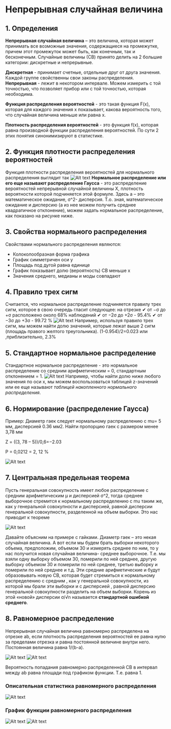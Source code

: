 # Непрерывная случайная величина
## 1.	Определения
**Непрерывная случайная величина** – это величина, которая может принимать  все возможные значения, содержащиеся на промежутке, причем этот промежуток может быть, как конечным, так и бесконечным.
Случайные величины (СВ) принято делить на 2 большие категории: дискретные и непрерывные.

**Дискретная** - принимает счетные, отдельные друг от друга значения. Каждой группе свойственны свои законы распределения.
**Непрерывная** - лежит в некотором интервале. Можем измерить с той точностью, что позволяет прибор или с той точностью, которая необходима.

**Функция распределения вероятностей** - это такая функция F(x),  которая для каждого значения x показывает, какова вероятность того, что случайная величина меньше или равна x.

**Плотность распределения вероятностей** - это функция f(x), которая равна производной функции распределения вероятностей.
По сути 2 этих понятия синонимизируют в статистике.

## 2.	Функция плотности распределения вероятностей
Функция плотности распределения вероятностей для нормального распределения выглядит так
![Alt text](image.png)
**Нормальное распределение или его еще называют распределение Гаусса** - это распределение вероятностей  непрерывной случайной величины X, плотность вероятности которой   подчиняется этой формуле.
Здесь a – это математическое ожидание, σ^2- дисперсия. Т.о. зная, математическое ожидание и дисперсию (а из нее можем получить среднее квадратичное отклонение), можем задать нормальное распределение, как показано на рисунке ниже.

## 3.	Свойства нормального распределения
Свойствами нормального распределения являются:
- Колоколообразная форма графика
- График симметричен оси y
- Площадь под дугой равна единице
- График показывает долю (вероятность) СВ меньше x
- Значения среднего, медианы и моды совпадают

## 4.	Правило трех сигм
Считается, что нормальное распределение подчиняется правилу трех сигм, которое в свою очередь гласит следующее: на отрезке 
✔	от −σ до +σ расположено около 68% наблюдений
✔	от −2σ до +2σ - 95.4%
✔	 от −3σ до +3σ - 99.72 % 
![Alt text](image-1.png)
Например, используя правило трех сигм, мы можем найти долю значений, которые лежат выше 2 сигм (площадь правого желтого треугольника).
(1-0.954)/2=0.023 или ,приблизительно, 2.3%

## 5.	Стандартное нормальное распределение
Стандартное нормальное распределение - это нормальное распределение со средним арифметическим = 0, стандартным отклонением = 1.
![Alt text](image-2.png)
Например, чтобы найти долю ниже любого значения по оси х, мы можем воспользоваться таблицей z-значений или ее еще называют *таблицей накопленного нормального распределения*.

## 6.	Нормирование (распределение Гаусса)
Пример: Диаметр гаек следует нормальному распределению с mu= 5 мм, дисперсией 0.36 мм2. Найти  пропорцию гаек с размером менее 3,78 мм   

Z = ((3, 78 – 5))/0,6=−2.03

Р  =  0,0212 =  2, 12 %

![Alt text](image-6.png)

## 7.	Центральная предельная теорема
Пусть генеральная совокупность имеет любое распределение с средним арифметическим μ и дисперсией σ^2,  тогда среднее выборочное стремится к нормальному распределению с mu таким же, как у генеральной совокупности и дисперсией, равной дисперсии генеральной совокупности, разделенной на объем выборки.
Это нас приводит к теореме

![Alt text](image-8.png)

Давайте объясним на примере с гайками. Диаметр гаек – это некая случайная величина. А вот если мы будем брать выборки некоторого объема, предположим, объемом 30 и измерять среднее по ним, то у нас получится новая случайная величина- среднее выборочное. Т.е. мы взяли одну выборку объемом 30, померили по ней среднее, другую выборку объемом 30 и померили по ней среднее, третью выборку и померили по ней среднее и т.д. 
Эти средние арифметические и будут образовывать новую СВ, которая будет стремиться к нормальному распределению с средним , как у генеральной совокупности, из которой мы брали эти выборки и с дисперсией , равной дисперсию генеральной совокупности разделить на объем выборки. 
Корень из этой «новой» дисперсии σ/√n  называется **стандартной ошибкой среднего**.

## 8.	Равномерное распределение
Непрерывная случайная величина равномерно распределена на отрезке ab, если плотность распределения вероятностей ее равна нулю за пределами отрезка и равна постоянной величине внутри него. Постоянная величина равна 1/(b-a).

![Alt text](image-9.png)            ![Alt text](image-10.png)

Вероятность попадания равномерно распределенной СВ в интервал между ab равна площади под графиком функции. Т.е. равна 1.

### Описательная статистика равномерного распределения

![Alt text](image-11.png)

### График функции равномерного распределения

![Alt text](image-12.png)      ![Alt text](image-13.png)
